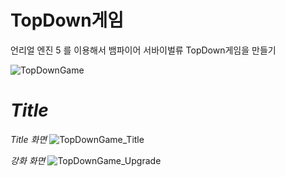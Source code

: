 # TopDown게임 

언리얼 엔진 5 를 이용해서 뱀파이어 서바이벌류 TopDown게임을 만들기

![TopDownGame](https://github.com/moad6127/Unreal_TopDown/assets/101626318/00158843-a210-463a-acf4-6a6f94ba6b91)


# *Title*

*Title 화면*
![TopDownGame_Title](https://github.com/moad6127/Unreal_TopDown/assets/101626318/972be619-4542-414e-b6d4-821c0fd5d38a)




*강화 화면*
![TopDownGame_Upgrade](https://github.com/moad6127/Unreal_TopDown/assets/101626318/d8f364fc-e569-4a74-8a3a-65b27b6c9ea6)

